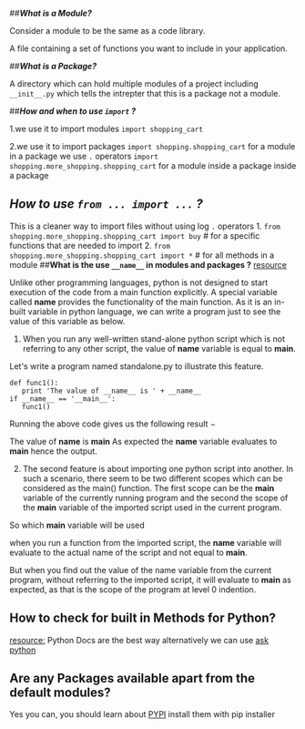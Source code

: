 ##***What is a Module?***

Consider a module to be the same as a code library.

A file containing a set of functions you want to include in your application.

##***What is a Package?***

A directory which can hold multiple modules of a project including `__init__.py` which tells the intrepter that this is a package not a module.

##***How and when to use `import` ?***

1.we use it to import modules
        `import shopping_cart`
    
2.we use it to import packages
        `import shopping.shopping_cart` for a module in a package we use `.` operators
        `import shopping.more_shopping.shopping_cart` for a module inside a package inside a package

## ***How to use `from ... import ...` ?***

This is a cleaner way to import files without using log `.` operators
    1. `from shopping.more_shopping.shopping_cart import buy`  # for a specific functions that are needed to import 
    2. `from shopping.more_shopping.shopping_cart import *`  # for all methods in a module 
##**What is the use `__name__` in modules and packages ?**
[resource](https://www.tutorialspoint.com/name-a-special-variable-in-python)

Unlike other programming languages, python is not designed to start execution of the code from a main function explicitly. 
A special variable called __name__ provides the functionality of the main function. 
As it is an in-built variable in python language, we can write a program just to see the value of this variable as below.

1. When you run any well-written stand-alone python script which is not referring to any other script, the value of __name__ variable is equal to __main__.

Let's write a program named standalone.py to illustrate this feature.
```
def func1():
   print 'The value of __name__ is ' + __name__
if __name__ == '__main__':
   func1()
```
Running the above code gives us the following result −

The value of __name__ is __main__
As expected the __name__ variable evaluates to __main__ hence the output.

2. The second feature is about importing one python script into another. In such a scenario, there seem to be two different scopes which can be considered as the main() function. 
 The first scope can be the __main__ variable of the currently running program and the second the scope of the __main__ variable of the imported script used in the current program.

So which __main__ variable will be used 

when you run a function from the imported script, the __name__ variable will evaluate to the actual name of the script and not equal to __main__.

But when you find out the value of the name variable from the current program, without referring to the imported script, it will evaluate to __main__ as expected, as that is the scope of the program at level 0 indention.

## **How to check for built in Methods for Python?**
[resource:](https://docs.python.org/3/) Python Docs are the best way alternatively we can use
[ask python](https://www.askpython.com)


## **Are any Packages available apart from the default modules?**

Yes you can, you should learn about [PYPI](https://pypi.org)
install them with pip installer 



